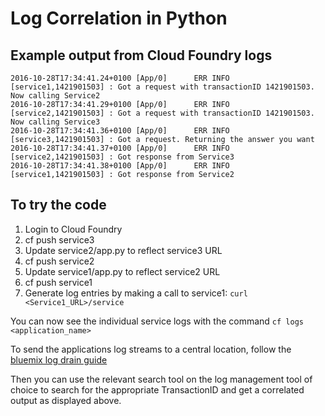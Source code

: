 # Log Correlation in Python

## Example output from Cloud Foundry logs

```
2016-10-28T17:34:41.24+0100 [App/0]      ERR INFO [service1,1421901503] : Got a request with transactionID 1421901503. Now calling Service2
2016-10-28T17:34:41.29+0100 [App/0]      ERR INFO [service2,1421901503] : Got a request with transactionID 1421901503. Now calling Service3
2016-10-28T17:34:41.36+0100 [App/0]      ERR INFO [service3,1421901503] : Got a request. Returning the answer you want
2016-10-28T17:34:41.37+0100 [App/0]      ERR INFO [service2,1421901503] : Got response from Service3
2016-10-28T17:34:41.38+0100 [App/0]      ERR INFO [service1,1421901503] : Got response from Service2
```

## To try the code

1. Login to Cloud Foundry
2. cf push service3
3. Update service2/app.py to reflect service3 URL
4. cf push service2
5. Update service1/app.py to reflect service2 URL
6. cf push service1
7. Generate log entries by making a call to service1: ```curl <Service1_URL>/service```

You can now see the individual service logs with the command ```cf logs <application_name>```

To send the applications log streams to a central location, follow the [bluemix log drain guide](https://console.ng.bluemix.net/docs/monitor_log/monitoringandlogging.html#thirdparty_logging)

Then you can use the relevant search tool on the log management tool of choice to search for the appropriate TransactionID and get a correlated output as displayed above.
